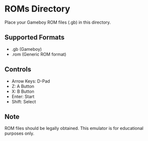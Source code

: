 # ROMs Directory

Place your Gameboy ROM files (.gb) in this directory.

## Supported Formats
- .gb (Gameboy)
- .rom (Generic ROM format)

## Controls
- Arrow Keys: D-Pad
- Z: A Button
- X: B Button
- Enter: Start
- Shift: Select

## Note
ROM files should be legally obtained. This emulator is for educational purposes only.
